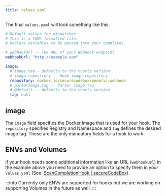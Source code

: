 ```yaml
---
title: values.yaml
---
```


The final `values.yaml` will look something like this:

```yaml
# Default values for dispatcher.
# This is a YAML-formatted file.
# Declare variables to be passed into your templates.

# webhookUrl -- The URL of your WebHook endpoint
webhookUrl: "http://example.com"

image:
  # image.tag - defaults to the charts version
  # image.repository -- Hook image repository
  repository: docker.io/securecodebox/generic-webhook
  # parserImage.tag -- Parser image tag
  # @default -- defaults to the charts version
  tag: null
```

## image

The `image` field specifies the Docker image that is used for your hook.
The `repository` specifies Registry and Namespace and `tag` defines the desired image tag.
These are the only mandatory fields for a hook to work.

## ENVs and Volumes

If your hook needs some additional information like an URL (`webhookUrl`) in the example above you need to provide an option to specify them in your `values.yaml` (See: [ScanCompletionHook | secureCodeBox](/docs/api/crds/scan-completion-hook)).

:::info
Currently only ENVs are supported for hooks but we are working on supporting Volumes in the future as well.
:::
